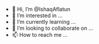 - 👋 Hi, I’m @IshaqAflatun
- 👀 I’m interested in ...
- 🌱 I’m currently learning ...
- 💞️ I’m looking to collaborate on ...
- 📫 How to reach me ...

<!---
IshaqAflatun/IshaqAflatun is a ✨ special ✨ repository because its `README.md` (this file) appears on your GitHub profile.
You can click the Preview link to take a look at your changes.
--->
